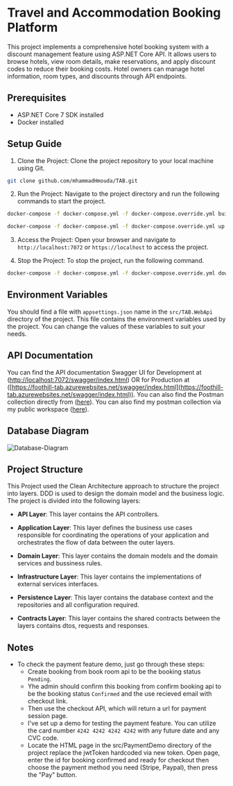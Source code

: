 # Travel and Accommodation Booking Platform

This project implements a comprehensive hotel booking system with a discount management feature using ASP.NET Core API. It allows users to browse hotels, view room details, make reservations, and apply discount codes to reduce their booking costs. Hotel owners can manage hotel information, room types, and discounts through API endpoints.

## Prerequisites

- ASP.NET Core 7 SDK installed
- Docker installed

## Setup Guide

1. Clone the Project: Clone the project repository to your local machine using Git.

```bash
git clone github.com/mhammadHmouda/TAB.git
```

2. Run the Project: Navigate to the project directory and run the following commands to start the project.

```bash
docker-compose -f docker-compose.yml -f docker-compose.override.yml build
```

```bash
docker-compose -f docker-compose.yml -f docker-compose.override.yml up
```

3. Access the Project: Open your browser and navigate to `http://localhost:7072` or `https://localhost` to access the project.

4. Stop the Project: To stop the project, run the following command.

```bash
docker-compose -f docker-compose.yml -f docker-compose.override.yml down
```

## Environment Variables

You should find a file with `appsettings.json` name in the `src/TAB.WebApi` directory of the project. This file contains the environment variables used by the project. You can change the values of these variables to suit your needs.

## API Documentation

You can find the API documentation Swagger UI for Development at ([http://localhost:7072/swagger/index.html](http://localhost:7072/swagger/index.html)) OR for Production at ([https://foothill-tab.azurewebsites.net/swagger/index.html](https://foothill-tab.azurewebsites.net/swagger/index.html)). You can also find the Postman collection directly from ([here](https://documenter.getpostman.com/view/29769959/2sA3s1nrqm)). You can also find my postman collection via my public workspace ([here](https://www.postman.com/hmoudah/workspace/tab-api-s/collection/29769959-1da9a23c-9247-4ede-9737-957b0224bea9?action=share&creator=29769959&active-environment=29769959-9df2b079-d9a6-477d-8817-54ba8ac7ba41)).

## Database Diagram

![Database-Diagram](https://github.com/user-attachments/assets/9989b023-703e-4a46-8cad-1efa8c43f57a)

## Project Structure

This Project used the Clean Architecture approach to structure the project into layers. DDD is used to design the domain model and the business logic. The project is divided into the following layers:

- **API Layer**: This layer contains the API controllers.

- **Application Layer**: This layer defines the business use cases responsible for coordinating the operations of your application and orchestrates the flow of data between the outer layers.

- **Domain Layer**: This layer contains the domain models and the domain services and bussiness rules.

- **Infrastructure Layer**: This layer contains the implementations of external services interfaces.

- **Persistence Layer**: This layer contains the database context and the repositories and all configuration required.

- **Contracts Layer**: This layer contains the shared contracts between the layers contains dtos, requests and responses.

## Notes

- To check the payment feature demo, just go through these steps:
    - Create booking from book room api to be the booking status `Pending`.
    - Yhe admin should confirm this booking from confirm booking api to be the booking status `Confirmed` and the use recieved email with checkout link.
    - Then use the checkout API, which will return a url for payment session page.
    - I've set up a demo for testing the payment feature. You can utilize the card number `4242 4242 4242 4242` with any future date and any CVC code.
    - Locate the HTML page in the src/PaymentDemo directory of the project replace the jwtToken hardcoded via new token. Open page, enter the id for booking confirmed and ready for checkout then choose the payment method you need (Stripe, Paypal), then press the "Pay" button.
